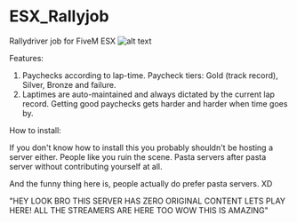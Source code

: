 # ESX_Rallyjob
Rallydriver job for FiveM ESX
![alt text](https://i.imgur.com/lwX5iOw.jpg)

Features:  
1. Paychecks according to lap-time. Paycheck tiers: Gold (track record), Silver, Bronze and failure.
2. Laptimes are auto-maintained and always dictated by the current lap record.  Getting good paychecks gets harder and harder when time goes by.

How to install:

If you don't know how to install this you probably shouldn't be hosting a server either.
People like you ruin the scene. Pasta servers after pasta server without contributing yourself at all.

And the funny thing here is, people actually do prefer pasta servers. XD

"HEY LOOK BRO THIS SERVER HAS ZERO ORIGINAL CONTENT LETS PLAY HERE! ALL THE STREAMERS ARE HERE TOO WOW THIS IS AMAZING"
